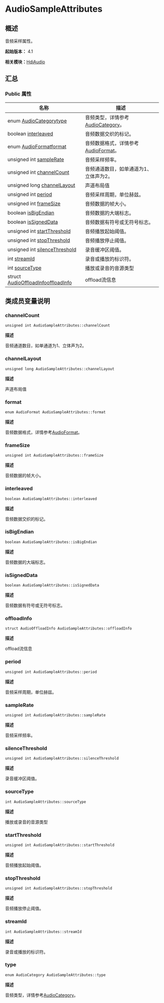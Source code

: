 # AudioSampleAttributes


## 概述

音频采样属性。

**起始版本：** 4.1

**相关模块：**[HdiAudio](_hdi_audio_v20.md)


## 汇总


### Public 属性

| 名称 | 描述 | 
| -------- | -------- |
| enum [AudioCategory](_hdi_audio_v20.md#audiocategory)[type](#type) | 音频类型，详情参考[AudioCategory](_hdi_audio_v20.md#audiocategory)。  | 
| boolean [interleaved](#interleaved) | 音频数据交织的标记。  | 
| enum [AudioFormat](_hdi_audio_v20.md#audioformat)[format](#format) | 音频数据格式，详情参考[AudioFormat](_hdi_audio_v20.md#audioformat)。  | 
| unsigned int [sampleRate](#samplerate) | 音频采样频率。  | 
| unsigned int [channelCount](#channelcount) | 音频通道数目，如单通道为1、立体声为2。  | 
| unsigned long [channelLayout](#channellayout) | 声道布局值  | 
| unsigned int [period](#period) | 音频采样周期，单位赫兹。  | 
| unsigned int [frameSize](#framesize) | 音频数据的帧大小。  | 
| boolean [isBigEndian](#isbigendian) | 音频数据的大端标志。  | 
| boolean [isSignedData](#issigneddata) | 音频数据有符号或无符号标志。  | 
| unsigned int [startThreshold](#startthreshold) | 音频播放起始阈值。  | 
| unsigned int [stopThreshold](#stopthreshold) | 音频播放停止阈值。  | 
| unsigned int [silenceThreshold](#silencethreshold) | 录音缓冲区阈值。  | 
| int [streamId](#streamid) | 录音或播放的标识符。  | 
| int [sourceType](#sourcetype) | 播放或录音的音源类型  | 
| struct [AudioOffloadInfo](_audio_offload_info_v20.md)[offloadInfo](#offloadinfo) | offload流信息  | 


## 类成员变量说明


### channelCount

```
unsigned int AudioSampleAttributes::channelCount
```
**描述**

音频通道数目，如单通道为1、立体声为2。


### channelLayout

```
unsigned long AudioSampleAttributes::channelLayout
```
**描述**

声道布局值


### format

```
enum AudioFormat AudioSampleAttributes::format
```
**描述**

音频数据格式，详情参考[AudioFormat](_hdi_audio_v20.md#audioformat)。


### frameSize

```
unsigned int AudioSampleAttributes::frameSize
```
**描述**

音频数据的帧大小。


### interleaved

```
boolean AudioSampleAttributes::interleaved
```
**描述**

音频数据交织的标记。


### isBigEndian

```
boolean AudioSampleAttributes::isBigEndian
```
**描述**

音频数据的大端标志。


### isSignedData

```
boolean AudioSampleAttributes::isSignedData
```
**描述**

音频数据有符号或无符号标志。


### offloadInfo

```
struct AudioOffloadInfo AudioSampleAttributes::offloadInfo
```
**描述**

offload流信息


### period

```
unsigned int AudioSampleAttributes::period
```
**描述**

音频采样周期，单位赫兹。


### sampleRate

```
unsigned int AudioSampleAttributes::sampleRate
```
**描述**

音频采样频率。


### silenceThreshold

```
unsigned int AudioSampleAttributes::silenceThreshold
```
**描述**

录音缓冲区阈值。


### sourceType

```
int AudioSampleAttributes::sourceType
```
**描述**

播放或录音的音源类型


### startThreshold

```
unsigned int AudioSampleAttributes::startThreshold
```
**描述**

音频播放起始阈值。


### stopThreshold

```
unsigned int AudioSampleAttributes::stopThreshold
```
**描述**

音频播放停止阈值。


### streamId

```
int AudioSampleAttributes::streamId
```
**描述**

录音或播放的标识符。


### type

```
enum AudioCategory AudioSampleAttributes::type
```
**描述**

音频类型，详情参考[AudioCategory](_hdi_audio_v20.md#audiocategory)。

